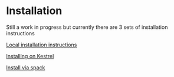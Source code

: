 # Installation

Still a work in progress but currently there are 3 sets of installation instructions

[Local installation instructions](intall_local)

[Installing on Kestrel](install_on_kestrel)

[Install via spack](install_spack)